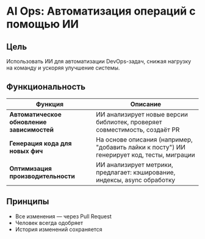 # AI Ops: Автоматизация операций с помощью ИИ

## Цель
Использовать ИИ для автоматизации DevOps-задач, снижая нагрузку на команду и ускоряя улучшение системы.

## Функциональность

| Функция | Описание |
|--------|--------|
| **Автоматическое обновление зависимостей** | ИИ анализирует новые версии библиотек, проверяет совместимость, создаёт PR |
| **Генерация кода для новых фич** | На основе описания (например, "добавить лайки к посту") ИИ генерирует код, тесты, миграции |
| **Оптимизация производительности** | ИИ анализирует метрики, предлагает: кэширование, индексы, async обработку |

## Принципы
- Все изменения — через Pull Request
- Человек всегда одобряет
- История изменений сохраняется
